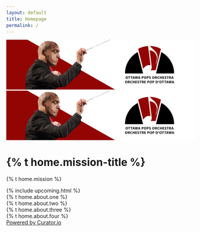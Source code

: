```yaml
---
layout: default
title: Homepage
permalink: /
---
```


<div class="main content container-fluid">
<div class="background-image"></div>
<div class="parallax">
<div id="carouselExampleControls" class="carousel slide carousel-computer" data-ride="carousel">
<div class="carousel-inner">
<div class="carousel-item active">
<img id="SWcarousel-img" class="d-block w-100" src="/assets/img/OPO_website_banner.jpg" alt="Banner">
<!-- <div class="carousel-caption ">
<a id="SWcarousel" onmouseenter="grey(this.id)" onmouseout="unGrey(this.id)" href="{{ site.baseurl }}/programming/videogamesymphony/" class="btn btn-maroon">{% t home.moreInfo %}</a>
</div> -->
</div>
</div>
</div>
<div id="carouselExampleControls-mobile" class="carousel slide carousel-mobile" data-ride="carousel">
<div class="carousel-inner">
<div class="carousel-item active">
<!-- <a href="{{ site.baseurl }}/programming/videogamesymphony/"> -->
<img id="SWcarousel-img-mobile" class="d-block w-100" src="/assets/img/OPO_website_banner.jpg" alt="Banner">
<!-- </a> -->
</div>
</div>
</div>
<div class="row mission-statement">
<div class="col">
<h1 data-aos="fade-right" data-aos-duration="1000">{% t home.mission-title %}</h1>
<p data-aos="fade-left" data-aos-duration="1000" data-aos-delay="500">{% t home.mission %}</p>
</div>
</div>
<div class="upcoming-home">
{% include upcoming.html %}
</div>
<!-- SM and About Us -->
<div class="row">
<div class="col-md-5 offset-md-1">
<div class="row">
<div class="col about-us-main" data-aos="fade-in" data-aos-duration="1000">{% t home.about.one %}</div>
</div>
<div class="row">
<div class="col about-us-main" data-aos="fade-in" data-aos-duration="1000">{% t home.about.two %}</div>
</div>
<div class="row">
<div class="col about-us-main" data-aos="fade-in" data-aos-duration="1000">{% t home.about.three %}</div>
</div>
<div class="row">
<div class="col about-us-main" data-aos="fade-in" data-aos-duration="1000">{% t home.about.four %}</div>
</div>
</div>
<div class="col-md-5 offset-md-1" id="curator-feed"><a href="https://curator.io" target="_blank" class="crt-logo crt-tag">Powered by Curator.io</a></div>
</div>
</div>

</div>
